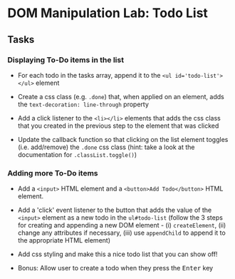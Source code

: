 # DOM Manipulation Lab: Todo List

## Tasks

### Displaying To-Do items in the list

- For each todo in the tasks array, append it to the `<ul id='todo-list'></ul>`
  element

- Create a css class (e.g. `.done`) that, when applied on an element, adds the
  `text-decoration: line-through` property

- Add a click listener to the `<li></li>` elements that adds the css class that
  you created in the previous step to the element that was clicked

- Update the callback function so that clicking on the list element toggles
  (i.e. add/remove) the `.done` css class (hint: take a look at the
  documentation for `.classList.toggle()`)

### Adding more To-Do items

- Add a `<input>` HTML element and a `<button>Add Todo</button>` HTML element.

- Add a 'click' event listener to the button that adds the value of the
  `<input>` element as a new todo in the `ul#todo-list` (follow the 3 steps for
  creating and appending a new DOM element - (i) `createElement`, (ii) change
  any attributes if necessary, (iii) use `appendChild` to append it to the
  appropriate HTML element)

- Add css styling and make this a nice todo list that you can show off!

- Bonus: Allow user to create a todo when they press the <kbd>Enter</kbd> key


